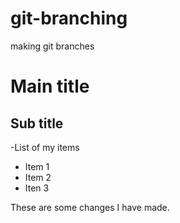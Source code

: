 # git-branching

making git branches

# Main title

## Sub title

-List of my items

- Item 1
- Item 2
- Iten 3

These are some changes I have made.
